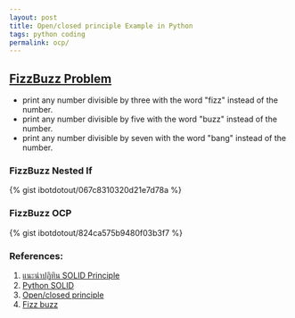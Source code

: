 ```yaml
---
layout: post
title: Open/closed principle Example in Python
tags: python coding
permalink: ocp/
---
```


## [FizzBuzz Problem](https://en.wikipedia.org/wiki/Fizz_buzz)
* print any number divisible by three with the word "fizz" instead of
the number.
* print any number divisible by five with the word "buzz" instead of
the number.
* print any number divisible by seven with the word "bang" instead of
the number.

### FizzBuzz Nested If

{% gist ibotdotout/067c8310320d21e7d78a %}

### FizzBuzz OCP

{% gist ibotdotout/824ca575b9480f03b3f7 %}


### References:
1. [แนะนำปฏิทิน SOLID
   Principle](http://www.somkiat.cc/solid-principle-calendar/)
2. [Python SOLID](http://www.slideshare.net/DrTrucho/python-solid)
3. [Open/closed principle](https://en.wikipedia.org/wiki/Open/closed_principle)
4. [Fizz buzz](https://en.wikipedia.org/wiki/Fizz_buzz)
